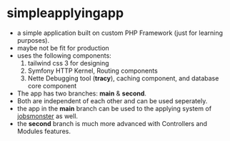 # simpleapplyingapp

* a simple application built on custom PHP Framework (just for learning purposes).
* maybe not be fit for production
* uses the following components:
  1. tailwind css 3 for designing
  2. Symfony HTTP Kernel, Routing components
  3. Nette Debugging tool (**tracy**), caching component, and database core component
* The app has two branches: **main** & **second**.
* Both are independent of each other and can be used seperately.
* the app in the **main** branch can be used to the applying system of [jobsmonster](https://jobsmonster.me) as well.
* the **second** branch is much more advanced with Controllers and Modules features.